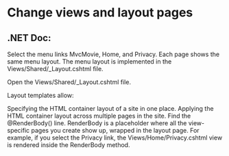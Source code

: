 # Change views and layout pages

## .NET Doc:
Select the menu links MvcMovie, Home, and Privacy. Each page shows the same menu layout. The menu layout is implemented in the Views/Shared/_Layout.cshtml file.

Open the Views/Shared/_Layout.cshtml file.

Layout templates allow:

Specifying the HTML container layout of a site in one place.
Applying the HTML container layout across multiple pages in the site.
Find the @RenderBody() line. RenderBody is a placeholder where all the view-specific pages you create show up, wrapped in the layout page. For example, if you select the Privacy link, the Views/Home/Privacy.cshtml view is rendered inside the RenderBody method.